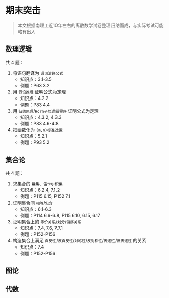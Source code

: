 # 期末突击

> 本文根据南理工近10年左右的离散数学试卷整理归纳而成，与实际考试可能略有出入

## 数理逻辑

共 $4$ 题：

1. 将语句翻译为 `谓词演算公式`
    - 知识点：$\text{3.1-3.5}$
    - 例题：$\text{P63\ \ 3.2}$
2. 用 `假设推理` 证明公式为定理
    - 知识点：$\text{4.2.2}$
    - 例题：$\text{P83\ \ 4.4}$
3. 用 `归结原理`/`Horn子句逻辑程序` 证明公式为定理
    - 知识点：$\text{4.3.2,\ 4.3.3}$
    - 例题：$\text{P83\ \ 4.6-4.8}$
4. 把函数化为 `(m,n)标准迭置`
    - 知识点：$\text{5.2.1}$
    - 例题：$\text{P93\ \ 5.2}$

## 集合论

共 $4$ 题：

1. 求集合的 `幂集`、`笛卡尔积集`
    - 知识点：$\text{6.2.4,\ 7.1.2}$
    - 例题：$\text{P115\ \ 6.15,\ P152\ \ 7.1}$
2. 证明集合间 `相等`/`包含`
    - 知识点：$\text{6.1-6.3}$
    - 例题：$\text{P114\ \ 6.6-6.8,\ P115\ \ 6.10,\ 6.15,\ 6.17}$
3. 证明集合上的 `等价关系`/`划分`/`偏序关系`
    - 知识点：$\text{7.4,\ 7.6,\ 7.7.1}$
    - 例题：$\text{P152-P156}$
3. 构造集合上满足 `自反性`/`反自反性`/`对称性`/`反对称性`/`传递性`/`反传递性` 的关系
    - 知识点：$\text{7.4}$
    - 例题：$\text{P152-P156}$

## 图论

## 代数